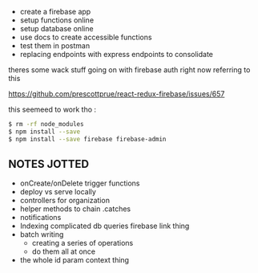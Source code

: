 - create a firebase app
- setup functions online
- setup database online
- use docs to create accessible functions
- test them in postman
- replacing endpoints with express endpoints to consolidate

theres some wack stuff going on with firebase auth right now referring to this

https://github.com/prescottprue/react-redux-firebase/issues/657

this seemeed to work tho :

```sh
$ rm -rf node_modules
$ npm install --save
$ npm install --save firebase firebase-admin
```

## NOTES JOTTED

- onCreate/onDelete trigger functions
- deploy vs serve locally
- controllers for organization
- helper methods to chain .catches
- notifications
- Indexing complicated db queries firebase link thing
- batch writing
  - creating a series of operations
  - do them all at once
- the whole id param context thing
